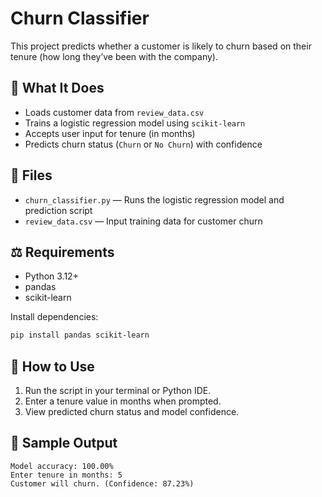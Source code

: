 # Churn Classifier

This project predicts whether a customer is likely to churn based on their tenure (how long they’ve been with the company).

## 🔧 What It Does
- Loads customer data from `review_data.csv`
- Trains a logistic regression model using `scikit-learn`
- Accepts user input for tenure (in months)
- Predicts churn status (`Churn` or `No Churn`) with confidence

## 📁 Files
- `churn_classifier.py` &mdash; Runs the logistic regression model and prediction script
- `review_data.csv` &mdash; Input training data for customer churn

## ⚖️ Requirements
- Python 3.12+
- pandas
- scikit-learn

Install dependencies:
```bash
pip install pandas scikit-learn
```

## 🔄 How to Use
1. Run the script in your terminal or Python IDE.
2. Enter a tenure value in months when prompted.
3. View predicted churn status and model confidence.

## 🚀 Sample Output
```
Model accuracy: 100.00%
Enter tenure in months: 5
Customer will churn. (Confidence: 87.23%)

